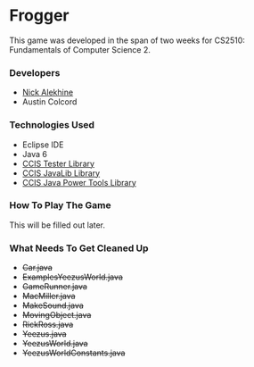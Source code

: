 # Frogger
This game was developed in the span of two weeks for CS2510: Fundamentals of Computer Science 2. 

### Developers
- [Nick Alekhine](https://github.com/alekhinen)
- Austin Colcord

### Technologies Used
- Eclipse IDE
- Java 6
- [CCIS Tester Library](http://www.ccs.neu.edu/javalib/Tester/)
- [CCIS JavaLib Library](http://www.ccs.neu.edu/javalib/)
- [CCIS Java Power Tools Library](http://www.ccs.neu.edu/jpt/)

### How To Play The Game
This will be filled out later. 

### What Needs To Get Cleaned Up
- ~~Car.java~~
- ~~ExamplesYeezusWorld.java~~
- ~~GameRunner.java~~
- ~~MacMiller.java~~
- ~~MakeSound.java~~
- ~~MovingObject.java~~
- ~~RickRoss.java~~
- ~~Yeezus.java~~
- ~~YeezusWorld.java~~
- ~~YeezusWorldConstants.java~~